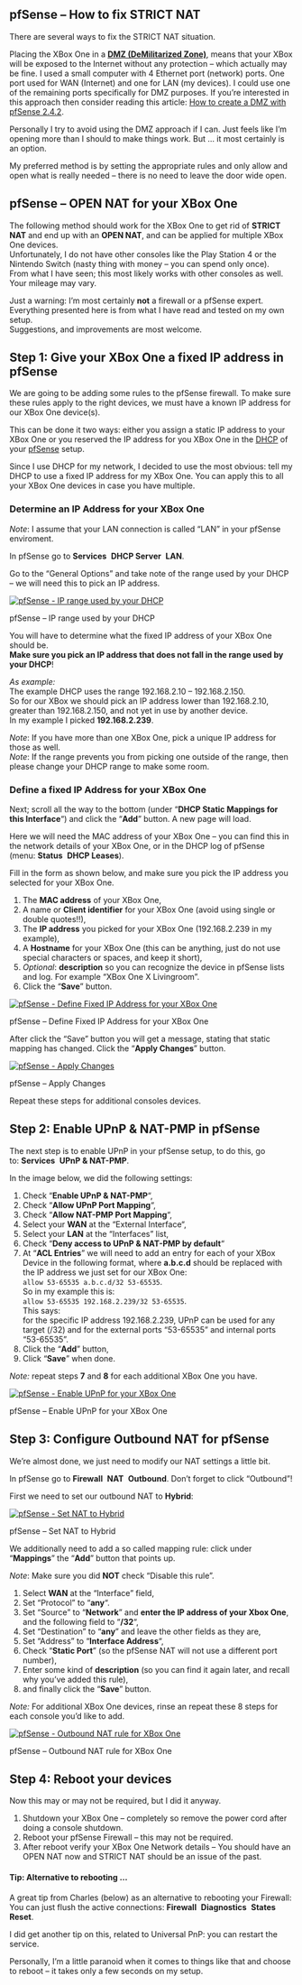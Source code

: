 ## pfSense – How to fix STRICT NAT

There are several ways to fix the STRICT NAT situation.

Placing the XBox One in a **[DMZ (DeMilitarized Zone)](https://en.wikipedia.org/wiki/DMZ_(computing))**, means that your XBox will be exposed to the Internet without any protection – which actually may be fine. I used a small computer with 4 Ethernet port (network) ports. One port used for WAN (Internet) and one for LAN (my devices). I could use one of the remaining ports specifically for DMZ purposes. If you’re interested in this approach then consider reading this article: [How to create a DMZ with pfSense 2.4.2](https://www.ceos3c.com/pfsense/how-to-create-a-dmz-with-pfsense-2-4-2/).

Personally I try to avoid using the DMZ approach if I can. Just feels like I’m opening more than I should to make things work. But … it most certainly is an option.

My preferred method is by setting the appropriate rules and only allow and open what is really needed – there is no need to leave the door wide open.

## pfSense – OPEN NAT for your XBox One

The following method should work for the XBox One to get rid of **STRICT NAT** and end up with an **OPEN NAT**, and can be applied for multiple XBox One devices.  
Unfortunately, I do not have other consoles like the Play Station 4 or the Nintendo Switch (nasty thing with money – you can spend only once).  
From what I have seen; this most likely works with other consoles as well. Your mileage may vary.


Just a warning: I’m most certainly **not** a firewall or a pfSense expert.  
Everything presented here is from what I have read and tested on my own setup.  
Suggestions, and improvements are most welcome.


## Step 1: Give your XBox One a fixed IP address in pfSense

We are going to be adding some rules to the pfSense firewall. To make sure these rules apply to the right devices, we must have a known IP address for our XBox One device(s).

This can be done it two ways: either you assign a static IP address to your XBox One or you reserved the IP address for you XBox One in the [DHCP](https://en.wikipedia.org/wiki/Dynamic_Host_Configuration_Protocol) of your [pfSense](https://www.pfsense.org/) setup.

Since I use DHCP for my network, I decided to use the most obvious: tell my DHCP to use a fixed IP address for my XBox One. You can apply this to all your XBox One devices in case you have multiple.

### Determine an IP Address for your XBox One

_Note_: I assume that your LAN connection is called “LAN” in your pfSense enviroment.

In pfSense go to **Services**  **DHCP Server**  **LAN**.

Go to the “General Options” and take note of the range used by your DHCP – we will need this to pick an IP address.

[![pfSense - IP range used by your DHCP](https://www.tweaking4all.com/wp-content/uploads/2018/08/pfsense-dhcp-range.png)](https://www.tweaking4all.com/wp-content/uploads/2018/08/pfsense-dhcp-range.png)

pfSense – IP range used by your DHCP

You will have to determine what the fixed IP address of your XBox One should be.  
**Make sure you pick an IP address that does not fall in the range used by your DHCP**!

_As example:_  
The example DHCP uses the range 192.168.2.10 – 192.168.2.150.  
So for our XBox we should pick an IP address lower than 192.168.2.10, greater than 192.168.2.150, and not yet in use by another device.  
In my example I picked **192.168.2.239**.

_Note_: If you have more than one XBox One, pick a unique IP address for those as well.  
_Note_: If the range prevents you from picking one outside of the range, then please change your DHCP range to make some room.

### Define a fixed IP Address for your XBox One

Next; scroll all the way to the bottom (under “**DHCP Static Mappings for this Interface**“) and click the “**Add**” button. A new page will load.

Here we will need the MAC address of your XBox One – you can find this in the network details of your XBox One, or in the DHCP log of pfSense (menu: **Status**  **DHCP Leases**).

Fill in the form as shown below, and make sure you pick the IP address you selected for your XBox One.

1.  The **MAC address** of your XBox One,
2.  A name or **Client identifier** for your XBox One (avoid using single or double quotes!!),
3.  The **IP address** you picked for your XBox One (192.168.2.239 in my example),
4.  A **Hostname** for your XBox One (this can be anything, just do not use special characters or spaces, and keep it short),
5.  _Optional_: **description** so you can recognize the device in pfSense lists and log. For example “XBox One X Livingroom”.
6.  Click the “**Save**” button.

[![pfSense - Define Fixed IP Address for your XBox One](https://www.tweaking4all.com/wp-content/uploads/2018/08/pfsense-fixed-ip-xboxone.png)](https://www.tweaking4all.com/wp-content/uploads/2018/08/pfsense-fixed-ip-xboxone.png)

pfSense – Define Fixed IP Address for your XBox One

After click the “Save” button you will get a message, stating that static mapping has changed. Click the “**Apply Changes**” button.

[![pfSense - Apply Changes](https://www.tweaking4all.com/wp-content/uploads/2018/08/pfsense-fixed-ip-xboxone-changed.png)](https://www.tweaking4all.com/wp-content/uploads/2018/08/pfsense-fixed-ip-xboxone-changed.png)

pfSense – Apply Changes

Repeat these steps for additional consoles devices.

## Step 2: Enable UPnP & NAT-PMP in pfSense

The next step is to enable UPnP in your pfSense setup, to do this, go to: **Services**  **UPnP & NAT-PMP**.

In the image below, we did the following settings:

1.  Check “**Enable UPnP & NAT-PMP**“,
2.  Check “**Allow UPnP Port Mapping**“,
3.  Check “**Allow NAT-PMP Port Mapping**“,
4.  Select your **WAN** at the “External Interface“,
5.  Select your **LAN** at the “Interfaces” list,
6.  Check “**Deny access to UPnP & NAT-PMP by default**“
7.  At “**ACL Entries**” we will need to add an entry for each of your XBox Device in the following format, where **a.b.c.d** should be replaced with the IP address we just set for our XBox One:  
    `allow 53-65535 a.b.c.d/32 53-65535`.  
    So in my example this is:  
    `allow 53-65535 192.168.2.239/32 53-65535`.  
    This says:  
    for the specific IP address 192.168.2.239, UPnP can be used for any target (/32) and for the external ports “53-65535” and internal ports “53-65535”.
8.  Click the “**Add**” button,
9.  Click “**Save**” when done.

_Note:_ repeat steps **7** and **8** for each additional XBox One you have.

[![pfSense - Enable UPnP for your XBox One](https://www.tweaking4all.com/wp-content/uploads/2018/08/pfsense-enable-upnp-for-xboxone.png)](https://www.tweaking4all.com/wp-content/uploads/2018/08/pfsense-enable-upnp-for-xboxone.png)

pfSense – Enable UPnP for your XBox One


## Step 3: Configure Outbound NAT for pfSense

We’re almost done, we just need to modify our NAT settings a little bit.

In pfSense go to **Firewall**  **NAT**  **Outbound**. Don’t forget to click “Outbound”!

First we need to set our outbound NAT to **Hybrid**:

[![pfSense - Set NAT to Hybrid](https://www.tweaking4all.com/wp-content/uploads/2018/08/pfsense-hybrid-outbound-nat.png)](https://www.tweaking4all.com/wp-content/uploads/2018/08/pfsense-hybrid-outbound-nat.png)

pfSense – Set NAT to Hybrid

We additionally need to add a so called mapping rule: click under “**Mappings**” the “**Add**” button that points up.

_Note_: Make sure you did **NOT** check “Disable this rule”.

1.  Select **WAN** at the “Interface” field,
2.  Set “Protocol” to “**any**“.
3.  Set “Source” to “**Network**” and **enter the IP address of your Xbox One**, and the following field to “**/32**“,
4.  Set “Destination” to “**any**” and leave the other fields as they are,
5.  Set “Address” to “**Interface Address**“,
6.  Check “**Static Port**” (so the pfSense NAT will not use a different port number),
7.  Enter some kind of **description** (so you can find it again later, and recall why you’ve added this rule),
8.  and finally click the “**Save**” button.

_Note:_ For additional XBox One devices, rinse an repeat these 8 steps for each console you’d like to add.

[![pfSense - Outbound NAT rule for XBox One](https://www.tweaking4all.com/wp-content/uploads/2018/08/pfsense-outbound-nat-rule-for-xboxone.png)](https://www.tweaking4all.com/wp-content/uploads/2018/08/pfsense-outbound-nat-rule-for-xboxone.png)

pfSense – Outbound NAT rule for XBox One

## Step 4: Reboot your devices

Now this may or may not be required, but I did it anyway.

1.  Shutdown your XBox One – completely so remove the power cord after doing a console shutdown.
2.  Reboot your pfSense Firewall – this may not be required.
3.  After reboot verify your XBox One Network details – You should have an OPEN NAT now and STRICT NAT should be an issue of the past.

#### Tip: Alternative to rebooting … 

A great tip from Charles (below) as an alternative to rebooting your Firewall:  
You can just flush the active connections: **Firewall**  **Diagnostics**  **States Reset**.

I did get another tip on this, related to Universal PnP: you can restart the service.

Personally, I’m a little paranoid when it comes to things like that and choose to reboot – it takes only a few seconds on my setup.